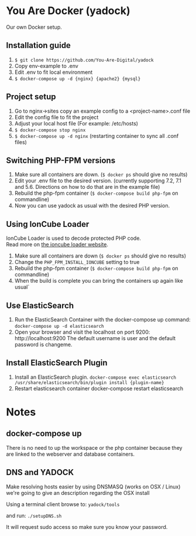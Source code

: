 # You Are Docker (yadock)
Our own Docker setup.

## Installation guide
1. `$ git clone https://github.com/You-Are-Digital/yadock`
2. Copy env-example to .env
3. Edit .env to fit local environment
4. `$ docker-compose up -d {nginx} {apache2} {mysql}`

## Project setup
1. Go to  nginx->sites copy an example config to a \<project-name>.conf file
2. Edit the config file to fit the project
3. Adjust your local host file (For example: /etc/hosts)
4. `$ docker-compose stop nginx`
5. `$ docker-compose up -d nginx` (restarting container to sync all .conf files)

## Switching PHP-FPM versions
1. Make sure all containers are down. (`$ docker ps` should give no results)
2. Edit your .env file to the desired version. (currently supporting 7.2, 7.1 and 5.6. Directions on how to do that are in the example file)
3. Rebuild the php-fpm container (`$ docker-compose build php-fpm` on commandline)
4. Now you can use yadock as usual with the desired PHP version.

## Using IonCube Loader
IonCube Loader is used to decode protected PHP code.  
Read more on [the ioncube loader website](https://www.ioncube.com/loaders.php).  

1. Make sure all containers are down (`$ docker ps` should give no results)
2. Change the `PHP_FPM_INSTALL_IONCUBE` setting to true
3. Rebuild the php-fpm container (`$ docker-compose build php-fpm` on commandline)
4. When the build is complete you can bring the containers up again like usual`

## Use ElasticSearch
1. Run the ElasticSearch Container with the docker-compose up command:
`docker-compose up -d elasticsearch`
2. Open your browser and visit the localhost on port 9200: http://localhost:9200
The default username is user and the default password is changeme.

## Install ElasticSearch Plugin
1. Install an ElasticSearch plugin.
`docker-compose exec elasticsearch /usr/share/elasticsearch/bin/plugin install {plugin-name}`
2. Restart elasticsearch container
docker-compose restart elasticsearch

# Notes
## docker-compose up
There is no need to up the workspace or the php container because they are linked to the webserver and database containers.

## DNS and YADOCK
Make resolving hosts easier by using DNSMASQ (works on OSX / Linux) we're going to give an description regarding the OSX install

Using a terminal client browse to:
`yadock/tools`

and run:
`./setupDNS.sh`

It will request sudo access so make sure you know your password.